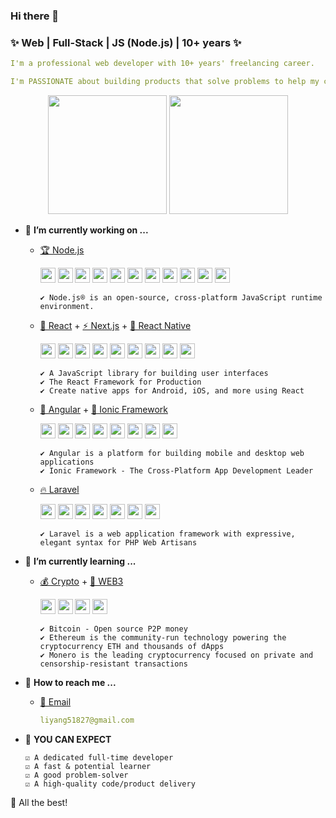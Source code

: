 ### Hi there 👋

<!--
**liyang51827/liyang51827** is a ✨ _special_ ✨ repository because its `README.md` (this file) appears on your GitHub profile.

Here are some ideas to get you started:

- 🔭 I’m currently working on ...
- 🌱 I’m currently learning ...
- 👯 I’m looking to collaborate on ...
- 🤔 I’m looking for help with ...
- 💬 Ask me about ...
- 📫 How to reach me: ...
- 😄 Pronouns: ...
- ⚡ Fun fact: ...
-->

### ✨ Web | Full-Stack | JS (Node.js) | 10+ years ✨

```yml
I'm a professional web developer with 10+ years' freelancing career.

I'm PASSIONATE about building products that solve problems to help my clients build their successful solutions.
```

<div align="center">
  <img height="190rem" width="auto" src="https://github-readme-stats.vercel.app/api?username=liyang51827&show_icons=true&include_all_commits=true&count_private=true" />
  <img height="190rem" width="auto" src="https://github-readme-stats.vercel.app/api/top-langs/?username=liyang51827&layout=compact&langs_count=8" />
</div>

+ 🔭 **I’m currently working on ...**
    * [🏆 Node.js](https://nodejs.org/en/)
        <p>
            <img src="https://github.com/get-icon/geticon/raw/master/icons/nodejs-icon.svg" width="24px" height="24px" />
            <img src="https://github.com/get-icon/geticon/raw/master/icons/npm-2.svg" width="24px" height="24px" />
            <img src="https://github.com/get-icon/geticon/raw/master/icons/javascript.svg" width="24px" height="24px" />
            <img src="https://github.com/get-icon/geticon/raw/master/icons/loopback-icon.svg" width="24px" height="24px" />
            <img src="https://github.com/get-icon/geticon/raw/master/icons/mongodb-icon.svg" width="24px" height="24px" />
            <img src="https://github.com/get-icon/geticon/raw/master/icons/nodemon.svg" width="24px" height="24px" />
            <img src="https://github.com/get-icon/geticon/raw/master/icons/nginx-icon.svg" width="24px" height="24px" />
            <img src="https://github.com/get-icon/geticon/raw/master/icons/aws.svg" width="24px" height="24px" />
            <img src="https://github.com/get-icon/geticon/raw/master/icons/aws-ec2.svg" width="24px" height="24px" />
            <img src="https://github.com/get-icon/geticon/raw/master/icons/azure-icon.svg" width="24px" height="24px" />
            <img src="https://github.com/get-icon/geticon/raw/master/icons/heroku-icon.svg" width="24px" height="24px" />
        </p>

        ```
        ✔ Node.js® is an open-source, cross-platform JavaScript runtime environment.
        ```
    * [🥇 React](https://reactjs.org/) + [⚡ Next.js](https://nextjs.org/) + [📱 React Native](https://reactnative.dev/)
        <p>
            <img src="https://github.com/get-icon/geticon/raw/master/icons/react.svg" width="24px" height="24px" />
            <img src="https://github.com/get-icon/geticon/raw/master/icons/mern.svg" width="24px" height="24px" />
            <img src="https://github.com/get-icon/geticon/raw/master/icons/nextjs-icon.svg" width="24px" height="24px" />
            <img src="https://github.com/get-icon/geticon/raw/master/icons/now.svg" width="24px" height="24px" />
            <img src="https://github.com/get-icon/geticon/raw/master/icons/ant-design.svg" width="24px" height="24px" />
            <img src="https://github.com/get-icon/geticon/raw/master/icons/graphql.svg" width="24px" height="24px" />
            <img src="https://github.com/get-icon/geticon/raw/master/icons/expo.svg" width="24px" height="24px" />
            <img src="https://github.com/get-icon/geticon/raw/master/icons/apple-app-store.svg" width="24px" height="24px" />
            <img src="https://github.com/get-icon/geticon/raw/master/icons/google-play-icon.svg" width="24px" height="24px" />
        </p>

        ```
        ✔ A JavaScript library for building user interfaces
        ✔ The React Framework for Production
        ✔ Create native apps for Android, iOS, and more using React
        ```
    * [💖 Angular](https://angular.io/) + [📱 Ionic Framework](https://ionicframework.com/)
        <p>
            <img src="https://github.com/get-icon/geticon/raw/master/icons/angular-icon.svg" width="24px" height="24px" />
            <img src="https://github.com/get-icon/geticon/raw/master/icons/material-ui.svg" width="24px" height="24px" />
            <img src="https://github.com/get-icon/geticon/raw/master/icons/dart.svg" width="24px" height="24px" />
            <img src="https://github.com/get-icon/geticon/raw/master/icons/ionic.svg" width="24px" height="24px" />
            <img src="https://github.com/get-icon/geticon/raw/master/icons/cordova.svg" width="24px" height="24px" />
            <img src="https://github.com/get-icon/geticon/raw/master/icons/capacitorjs-icon.svg" width="24px" height="24px" />
            <img src="https://github.com/get-icon/geticon/raw/master/icons/apple-app-store.svg" width="24px" height="24px" />
            <img src="https://github.com/get-icon/geticon/raw/master/icons/google-play-icon.svg" width="24px" height="24px" />
        </p>

        ```
        ✔ Angular is a platform for building mobile and desktop web applications
        ✔ Ionic Framework - The Cross-Platform App Development Leader
        ```
    * [🔥 Laravel](https://laravel.com/)
        <p>
            <img src="https://github.com/get-icon/geticon/raw/master/icons/laravel.svg" width="24px" height="24px" />
            <img src="https://github.com/get-icon/geticon/raw/master/icons/codeigniter.svg" width="24px" height="24px" />
            <img src="https://github.com/get-icon/geticon/raw/master/icons/apache.svg" width="24px" height="24px" />
            <img src="https://github.com/get-icon/geticon/raw/master/icons/bitnami.svg" width="24px" height="24px" />
            <img src="https://github.com/get-icon/geticon/raw/master/icons/composer.svg" width="24px" height="24px" />
            <img src="https://github.com/get-icon/geticon/raw/master/icons/mysql.svg" width="24px" height="24px" />
            <img src="https://github.com/get-icon/geticon/raw/master/icons/mariadb-icon.svg" width="24px" height="24px" />
        </p>

        ```
        ✔ Laravel is a web application framework with expressive, elegant syntax for PHP Web Artisans
        ```

+ 🌱 **I’m currently learning ...**
    * [💰 Crypto](https://bitcoin.org/en/) + [💎 WEB3](https://ethereum.org/en/)
        <p>
            <img src="https://github.com/get-icon/geticon/raw/master/icons/bitcoin.svg" width="24px" height="24px" />
            <img src="https://github.com/get-icon/geticon/raw/master/icons/ethereum.svg" width="24px" height="24px" />
            <img src="https://github.com/get-icon/geticon/raw/master/icons/rust.svg" width="24px" height="24px" />
            <img src="https://github.com/get-icon/geticon/raw/master/icons/monero.svg" width="24px" height="24px" />
        </p>

        ```
        ✔ Bitcoin - Open source P2P money
        ✔ Ethereum is the community-run technology powering the cryptocurrency ETH and thousands of dApps
        ✔ Monero is the leading cryptocurrency focused on private and censorship-resistant transactions
        ```

+ 💬 **How to reach me ...**
    * [💌 Email](mailto:liyang51827@gmail.com)
        ```yml
        liyang51827@gmail.com
        ```

+ 🤝 **YOU CAN EXPECT**
    ```
    ☑️ A dedicated full-time developer
    ☑️ A fast & potential learner
    ☑️ A good problem-solver
    ☑️ A high-quality code/product delivery
    ```

🙏 All the best!
